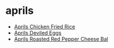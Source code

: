 # aprils

 * [Aprils Chicken Fried Rice](../../index/a/aprils-chicken-fried-rice.json)
 * [Aprils Deviled Eggs](../../index/a/aprils-deviled-eggs.json)
 * [Aprils Roasted Red Pepper Cheese Bal](../../index/a/aprils-roasted-red-pepper-cheese-bal.json)
